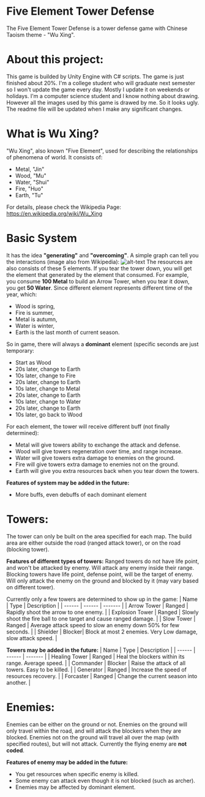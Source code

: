 # Five Element Tower Defense
The Five Element Tower Defense is a tower defense game with Chinese Taoism theme - "Wu Xing".

# About this project:
This game is builded by Unity Engine with C# scripts.
The game is just finished about 20%. I'm a college student who will graduate next semester so I won't update the game every day. Mostly I update it on weekends or holidays.
I'm a computer science student and I know nothing about drawing. However all the images used by this game is drawed by me. So it looks ugly.
The readme file will be updated when I make any significant changes.

# What is Wu Xing?
"Wu Xing", also known "Five Element", used for describing the relationships of phenomena of world.
It consists of:
 - Metal, "Jin"
 - Wood, "Mu"
 - Water, "Shui"
 - Fire, "Huo"
 - Earth, "Tu"

For details, please check the Wikipedia Page: https://en.wikipedia.org/wiki/Wu_Xing

# Basic System
It has the idea **"generating"** and **"overcoming"**.
A simple graph can tell you the interactions (image also from Wikipedia):
![alt-text](https://upload.wikimedia.org/wikipedia/commons/thumb/9/91/Wu_Xing.png/600px-Wu_Xing.png "Wuxing")
The resources are also consists of these 5 elements. If you tear the tower down, you will get the element that generated by the element that consumed.
For example, you consume **100 Metal** to build an Arrow Tower, when you tear it down, you get **50 Water**.
Since different element represents different time of the year, which:
 - Wood is spring,
 - Fire is summer,
 - Metal is autumn,
 - Water is winter,
 - Earth is the last month of current season.

So in game, there will always a **dominant** element (specific seconds are just temporary:
 - Start as Wood
 - 20s later, change to Earth
 - 10s later, change to Fire
 - 20s later, change to Earth
 - 10s later, change to Metal
 - 20s later, change to Earth
 - 10s later, change to Water
 - 20s later, change to Earth
 - 10s later, go back to Wood

For each element, the tower will receive different buff (not finally determined):
 - Metal will give towers ability to exchange the attack and defense.
 - Wood will give towers regeneration over time, and range increase.
 - Water will give towers extra damage to enemies on the ground.
 - Fire will give towers extra damage to enemies not on the ground.
 - Earth will give you extra resources back when you tear down the towers.

**Features of system may be added in the future:**
 - More buffs, even debuffs of each dominant element

# Towers:
The tower can only be built on the area specified for each map.
The build area are either outside the road (ranged attack tower),
or on the road (blocking tower).

**Features of different types of towers:**
Ranged towers do not have life point, and won't be attacked by enemy. Will attack any enemy inside their range.
Blocking towers have life point, defense point, will be the target of enemy. Will only attack the enemy on the ground and blocked by it (may vary based on different tower).

Currently only a few towers are determined to show up in the game:
| Name | Type | Description |
| ------ | ------ | ------- |
| Arrow Tower | Ranged | Rapidly shoot the arrow to one enemy. |
| Explosion Tower | Ranged | Slowly shoot the fire ball to one target and cause ranged damage. |
| Slow Tower | Ranged | Average attack speed to slow an enemy down 50% for few seconds. |
| Shielder | Blocker| Block at most 2 enemies. Very Low damage, slow attack speed. |

**Towers may be added in the future:**
| Name | Type | Description |
| ------ | ------ | ------- |
| Healing Tower | Ranged | Heal the blockers within its range. Average speed. |
| Commander | Blocker | Raise the attack of all towers. Easy to be killed.  |
| Generator | Ranged | Increase the speed of resources recovery. |
| Forcaster | Ranged | Change the current season into another. |

# Enemies:
Enemies can be either on the ground or not.
Enemies on the ground will only travel within the road, and will attack the blockers when they are blocked.
Enemies not on the ground will travel all over the map (with specified routes), but will not attack.
Currently the flying enemy are **not coded**.

**Features of enemy may be added in the future:**
 - You get resources when specific enemy is killed.
 - Some enemy can attack even though it is not blocked (such as archer).
 - Enemies may be affected by dominant element.